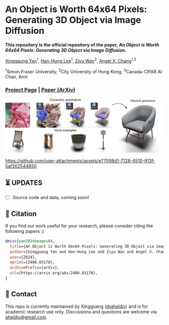 # An Object is Worth 64x64 Pixels: Generating 3D Object via Image Diffusion

**This repository is the official repository of the paper, *An Object is Worth 64x64 Pixels: Generating 3D Object via Image Diffusion*.**

[Xinggaung Yan](http://yanxg.art)<sup>1</sup>,
[Han-Hung Lee](https://hanhung.github.io/)<sup>1</sup>,
[Ziyu Wan](http://raywzy.com/)<sup>2</sup>,
[Angel X. Chang](https://angelxuanchang.github.io/)<sup>1,3</sup>

<sup>1</sup>Simon Fraser University, <sup>2</sup>City University of Hong Kong, <sup>3</sup>Canada-CIFAR AI Chair, Amii

### [Project Page](https://omages.github.io/) | [Paper (ArXiv)](https://arxiv.org/abs/) 
<!-- | [Twitter thread](https://twitter.com/yan_xg/status/1539108339422212096) -->
<!-- | [Pre-trained Models](https://www.dropbox.com/s/we886b1fqf2qyrs/ckpts_ICT.zip?dl=0) :fire: |  -->

<img src='assets/fig_teaser.png'/>

<!-- https://user-images.githubusercontent.com/5100481/150949433-40d84ed1-0a8d-4ae4-bd53-8662ebd669fe.mp4 -->

https://github.com/user-attachments/assets/e77098d1-7128-4510-913f-5af302544850


## :hourglass_flowing_sand: UPDATES
- [ ] Source code and data, coming soon!

<!-- ## Installation
The code is tested in docker enviroment [pytorch/pytorch:1.6.0-cuda10.1-cudnn7-devel](https://hub.docker.com/layers/pytorch/pytorch/pytorch/1.6.0-cuda10.1-cudnn7-devel/images/sha256-ccebb46f954b1d32a4700aaeae0e24bd68653f92c6f276a608bf592b660b63d7?context=explore).
The following are instructions for setting up the environment in a Linux system from scratch.
You can also directly pull our provided docker environment: `sudo docker pull qheldiv/shapeformer`
Or build the docker environment by yourself with the setup files in the `Docker` folder.

First, clone this repository with submodule xgutils. [xgutils](https://github.com/QhelDIV/xgutils.git) contains various useful system/numpy/pytorch/3D rendering related functions that will be used by ShapeFormer.

      git clone --recursive https://github.com/QhelDIV/ShapeFormer.git

Then, create a conda environment with the yaml file. (Sometimes the conda is very slow to solve the complex dependencies of this environment, so [mamba](https://mamba.readthedocs.io/en/latest/index.html) is highly recommended)

      conda env create -f environment.yaml
      conda activate shapeformer

Next, we need to install torch_scatter through this command

      pip install torch-scatter==2.0.7 -f https://data.pyg.org/whl/torch-1.7.0+cu101.html

## Demo

First, download the pretrained model from this google drive [URL](https://drive.google.com/file/d/1QmR27nHcLmzFfyvxs3NH7pzUmbVATt4f/view?usp=sharing) and extract the content to experiments/

Then run the following command to test VQDIF. The results are in `experiments/demo_vqdif/results`

      python -m shapeformer.trainer --opts configs/demo/demo_vqdif.yaml --gpu 0 --mode "run"

Run the following command to test ShapeFormer for shape completion. The results are in `experiments/demo_shapeformer/results`

      python -m shapeformer.trainer --opts configs/demo/demo_shapeformer.yaml --gpu 0 --mode "run"

## Dataset

We use the dataset from [IMNet](https://github.com/czq142857/IM-NET#datasets-and-pre-trained-weights), which is obtained from [HSP](https://github.com/chaene/hsp).

The dataset we adopted is a downsampled version (64^3) from these dataset (which is 256 resolution).
Please download our processed dataset from this google drive [URL](https://drive.google.com/file/d/1HUbI45KmXCDJv-YVYxRj-oSPCp0D0xLh/view?usp=sharing).
And then extract the data to `datasets/IMNet2_64/`.

To use the full resolution dataset, please first download the original IMNet and HSP datasets, and run the `make_imnet_dataset` function in `shapeformer/data/imnet_datasets/imnet_datasets.py`

### D-FAUST Human Dataset
We also provide the scripts for process the D-FAUST human shapes. 
First, download the official D-FAUST dataset from this [link](https://dfaust.is.tuebingen.mpg.de/download.php) and extract to `datasets/DFAUST`
Then, execute the following lines to generate obj files and generate sdf samples for the human meshes.

      cd shapeformer/data/dfaust_datasets/datagen
      python generate_dfaust_obj_runfile.py
      bash generate_dfaust_obj_all.sh
      python generate_dfaust_sdf_samples.py

## Usage


First, train VQDIF-16 with 

      python -m shapeformer.trainer --opts configs/vqdif/shapenet_res16.yaml --gpu 0

After VQDIF is trained, train ShapeFormer with

      python -m shapeformer.trainer --opts configs/shapeformer/shapenet_scale.yaml --gpu 0

For testing, you just need to append `--mode test` to the above commands.
And if you only want to run callbacks (such as visualization/generation), set the mode to `run`

There is a visualization callback for both VQDIF and ShapeFormer, who will call the model to obtain 3D meshes and render them to images. The results will be save in `experiments/$exp_name$/results/$callback_name$/`
The callbacks will be automatically called during training and testing, so to get the generation results you just need to test the model.

ALso notice that in the configuration files batch sizes are set to very small so that the model can run on a 12GB memory GPU. You can tune it up if your GPU has a larger memory.

### Multi-GPU
Notice that to use multiple GPUs, just specify the GPU ids. For example `--gpu 0 1 2 4` is to use the 0th, 1st, 2nd, 4th GPU for training. Inside the program their indices will be mapped to 0 1 2 3 for simplicity.

## Frequently Asked Questions

*What is the meaning of the variables Xbd, Xtg, Ytg... ?*

Here is a brief description of the variable names:

> `tg` stands for `target`, which is the samples (probes) of the target occupancy fields.
> `bd`, or `boundary` stands for the points sampled from the shape surface.
> `ct` stands for `context`, which is the partial point cloud that we want to complete.
> `X` stands for point coordinate.
> `Y` stands for the occupancy value of the point coordinate.

The `target` and `context` names come from the field of meta-learning.

Notice that the `Ytg` in the hdf5 file stands for the occupancy value of the probes `Xtg`.
In the case of `IMNET2_64`, `Xtg` is the collection of the 64-grid coordinates, which has the shape of `(64**3, 3)` and `Ytg` is the corresponding occupancy value.
It is easy to visualize the shape with marching cubes if `Xtg` is points of a grid. But you can use arbitrarily sampled points as `Xtg` and `Ytg` for training.

*How can I evaluate the ShapeFormer?*

[Here](https://drive.google.com/file/d/1KjbFUuxTWrZ97Cz8ZlFoOB3gDGCyuwt-/view?usp=share_link) is an incomplete collection of evaluation code of ShapeFormer.  -->

## :notebook_with_decorative_cover: Citation

If you find our work useful for your research, please consider citing the following papers :)

```bibtex
@misc{yan2024omages64,
  title={An Object is Worth 64x64 Pixels: Generating 3D Object via Image Diffusion}, 
  author={Xingguang Yan and Han-Hung Lee and Ziyu Wan and Angel X. Chang},
  year={2024},
  eprint={2408.03178},
  archivePrefix={arXiv},
  url={https://arxiv.org/abs/2408.03178}, 
}
```
<!-- 
## 📢: Shout-outs
The architecture of our method is inspired by [ConvONet](https://github.com/autonomousvision/convolutional_occupancy_networks), [Taming-transformers](https://github.com/CompVis/taming-transformers) and [DCTransformer](https://github.com/benjs/DCTransformer-PyTorch).
Thanks to the authors.

Also, make sure to check this amazing transformer-based image completion project([ICT](https://github.com/raywzy/ICT))! -->

## :email: Contact

This repo is currently maintained by Xingguang ([@qheldiv](https://github.com/qheldiv)) and is for academic research use only. Discussions and questions are welcome via qheldiv@gmail.com. 
